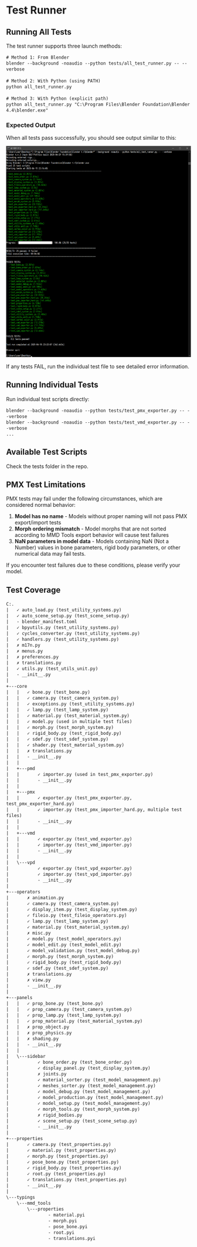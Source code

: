 # Test Runner

## Running All Tests

The test runner supports three launch methods:

```
# Method 1: From Blender
blender --background -noaudio --python tests/all_test_runner.py -- --verbose

# Method 2: With Python (using PATH)
python all_test_runner.py

# Method 3: With Python (explicit path)
python all_test_runner.py "C:\Program Files\Blender Foundation\Blender 4.4\blender.exe"
```

### Expected Output

When all tests pass successfully, you should see output similar to this:

![Test Runner Output](all_test_runner_output.png)

If any tests FAIL, run the individual test file to see detailed error information.

## Running Individual Tests

Run individual test scripts directly:
```
blender --background -noaudio --python tests/test_pmx_exporter.py -- --verbose
blender --background -noaudio --python tests/test_vmd_exporter.py -- --verbose
...
```

## Available Test Scripts

Check the tests folder in the repo.

## PMX Test Limitations

PMX tests may fail under the following circumstances, which are considered normal behavior:

1. **Model has no name** - Models without proper naming will not pass PMX export/import tests
2. **Morph ordering mismatch** - Model morphs that are not sorted according to MMD Tools export behavior will cause test failures
3. **NaN parameters in model data** - Models containing NaN (Not a Number) values in bone parameters, rigid body parameters, or other numerical data may fail tests.

If you encounter test failures due to these conditions, please verify your model.

## Test Coverage
```
C:.
|   ✓ auto_load.py (test_utility_systems.py)
|   ✓ auto_scene_setup.py (test_scene_setup.py)
|   - blender_manifest.toml
|   ✓ bpyutils.py (test_utility_systems.py)
|   ✓ cycles_converter.py (test_utility_systems.py)
|   ✓ handlers.py (test_utility_systems.py)
|   ✗ m17n.py
|   ✗ menus.py
|   ✗ preferences.py
|   ✗ translations.py
|   ✓ utils.py (test_utils_unit.py)
|   - __init__.py
|
+---core
|   |   ✓ bone.py (test_bone.py)
|   |   ✓ camera.py (test_camera_system.py)
|   |   ✓ exceptions.py (test_utility_systems.py)
|   |   ✓ lamp.py (test_lamp_system.py)
|   |   ✓ material.py (test_material_system.py)
|   |   ✓ model.py (used in multiple test files)
|   |   ✓ morph.py (test_morph_system.py)
|   |   ✓ rigid_body.py (test_rigid_body.py)
|   |   ✓ sdef.py (test_sdef_system.py)
|   |   ✓ shader.py (test_material_system.py)
|   |   ✗ translations.py
|   |   - __init__.py
|   |
|   +---pmd
|   |       ✓ importer.py (used in test_pmx_exporter.py)
|   |       - __init__.py
|   |
|   +---pmx
|   |       ✓ exporter.py (test_pmx_exporter.py, test_pmx_exporter_hard.py)
|   |       ✓ importer.py (test_pmx_importer_hard.py, multiple test files)
|   |       - __init__.py
|   |
|   +---vmd
|   |       ✓ exporter.py (test_vmd_exporter.py)
|   |       ✓ importer.py (test_vmd_importer.py)
|   |       - __init__.py
|   |
|   \---vpd
|           ✓ exporter.py (test_vpd_exporter.py)
|           ✓ importer.py (test_vpd_importer.py)
|           - __init__.py
|
+---operators
|       ✗ animation.py
|       ✓ camera.py (test_camera_system.py)
|       ✓ display_item.py (test_display_system.py)
|       ✓ fileio.py (test_fileio_operators.py)
|       ✓ lamp.py (test_lamp_system.py)
|       ✓ material.py (test_material_system.py)
|       ✗ misc.py
|       ✓ model.py (test_model_operators.py)
|       ✓ model_edit.py (test_model_edit.py)
|       ✓ model_validation.py (test_model_debug.py)
|       ✓ morph.py (test_morph_system.py)
|       ✓ rigid_body.py (test_rigid_body.py)
|       ✓ sdef.py (test_sdef_system.py)
|       ✗ translations.py
|       ✗ view.py
|       - __init__.py
|
+---panels
|   |   ✓ prop_bone.py (test_bone.py)
|   |   ✓ prop_camera.py (test_camera_system.py)
|   |   ✓ prop_lamp.py (test_lamp_system.py)
|   |   ✓ prop_material.py (test_material_system.py)
|   |   ✗ prop_object.py
|   |   ✗ prop_physics.py
|   |   ✗ shading.py
|   |   - __init__.py
|   |
|   \---sidebar
|           ✓ bone_order.py (test_bone_order.py)
|           ✓ display_panel.py (test_display_system.py)
|           ✗ joints.py
|           ✓ material_sorter.py (test_model_management.py)
|           ✓ meshes_sorter.py (test_model_management.py)
|           ✓ model_debug.py (test_model_management.py)
|           ✓ model_production.py (test_model_management.py)
|           ✓ model_setup.py (test_model_management.py)
|           ✓ morph_tools.py (test_morph_system.py)
|           ✗ rigid_bodies.py
|           ✓ scene_setup.py (test_scene_setup.py)
|           - __init__.py
|
+---properties
|       ✓ camera.py (test_properties.py)
|       ✓ material.py (test_properties.py)
|       ✓ morph.py (test_properties.py)
|       ✓ pose_bone.py (test_properties.py)
|       ✓ rigid_body.py (test_properties.py)
|       ✓ root.py (test_properties.py)
|       ✓ translations.py (test_properties.py)
|       - __init__.py
|
\---typings
    \---mmd_tools
        \---properties
                - material.pyi
                - morph.pyi
                - pose_bone.pyi
                - root.pyi
                - translations.pyi
```